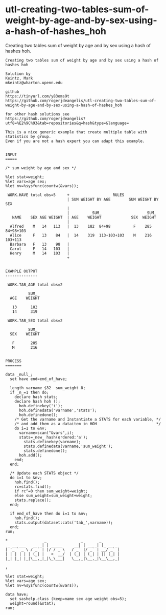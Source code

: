 # utl-creating-two-tables-sum-of-weight-by-age-and-by-sex-using-a-hash-of-hashes_hoh
Creating two tables sum of weight by age and by sex using a hash of hashes hoh.

    Creating two tables sum of weight by age and by sex using a hash of hashes hoh

    Solution by
    Keintz, Mark
    mkeintz@wharton.upenn.edu

    github
    https://tinyurl.com/y83oms9t
    https://github.com/rogerjdeangelis/utl-creating-two-tables-sum-of-weight-by-age-and-by-sex-using-a-hash-of-hashes_hoh

    for other hash solutions see
    https://github.com/rogerjdeangelis?utf8=%E2%9C%93&tab=repositories&q=hash&type=&language=

    This is a nice generic example that create multiple table with statistics by group.
    Even if you are not a hash expert you can adapt this example.


    INPUT
    =====

    /* sum weight by age and sex */

    %let stat=weight;
    %let vars=age sex;
    %let nv=%sysfunc(countw(&vars));

     WORK.HAVE total obs=5     +                   RULES
                               | SUM WEIGHT BY AGE        SUM WEIGHT BY SEX
                               |
                               |          SUM_                    SUM_
       NAME    SEX AGE WEIGHT  | AGE    WEIGHT             SEX  WEIGHT
                               |
      Alfred    M   14   113   |  13    182  84+98          F    285 84+98+103
      Alice     F   13    84   |  14    319  113+103+103    M    216 103+113
      Barbara   F   13    98   |
      Carol     F   14   103   |
      Henry     M   14   103   |
                               +


    EXAMPLE OUTPUT
    --------------

     WORK.TAB_AGE total obs=2

              SUM_
      AGE    WEIGHT

       13      182
       14      319

     WORK.TAB_SEX total obs=2

              SUM_
      SEX    WEIGHT

       F       285
       M       216


    PROCESS
    =======

    data _null_;
      set have end=end_of_have;

      length varname $32  sum_weight 8;
      if _n_=1 then do;
        declare hash stats;
        declare hash hoh ();
          hoh.definekey('i');
          hoh.definedata('varname','stats');
          hoh.definedone();
        /* Get the varname and Instantiate a STATS for each variable, */
        /* and add them as a dataitem in HOH                          */
        do i=1 to &nv;
          varname=scan("&vars",i);
          stats=_new_ hash(ordered:'a');
            stats.definekey(varname);
            stats.definedata(varname,'sum_weight');
            stats.definedone();
          hoh.add();
        end;
      end;

      /* Update each STATS object */
      do i=1 to &nv;
        hoh.find();
        rc=stats.find();
        if rc^=0 then sum_weight=weight;
        else sum_weight=sum_weight+weight;
        stats.replace();
      end;

      if end_of_have then do i=1 to &nv;
        hoh.find();
        stats.output(dataset:cats('tab_',varname));
      end;
    run;

    *                _               _       _
     _ __ ___   __ _| | _____     __| | __ _| |_ __ _
    | '_ ` _ \ / _` | |/ / _ \   / _` |/ _` | __/ _` |
    | | | | | | (_| |   <  __/  | (_| | (_| | || (_| |
    |_| |_| |_|\__,_|_|\_\___|   \__,_|\__,_|\__\__,_|

    ;

    %let stat=weight;
    %let vars=age sex;
    %let nv=%sysfunc(countw(&vars));

    data have;
      set sashelp.class (keep=name sex age weight obs=5);
      weight=round(&stat);
    run;

